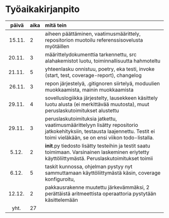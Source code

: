 # Työaikakirjanpito

| päivä     | aika  | mitä tein |
| :-----:   | :---- | :-----|
| 15.11.    | 2     | aiheen päättäminen, vaatimusmäärittely, repositorion muotoilu referenssisovelusta myötäillen |
| 20.11.    | 3     | määrittelydokumenttia tarkennettu, src alahakemistot luotu, toiminnallisuutta hahmoteltu |
| 21.11.    | 5     | yhteenlasku onnistuu, poetry, eka testi, invoke (start, test, coverage-report), changelog |
| 26.11.    | 3     | repon järjestelyä, .gitignoren siirtelyä, moduulien muokkaamista, mainin muokkaamista |
| 29.11.    | 4     | sovelluslogiikka järjestelty, lausekkeen käsittely luotu alusta (ei merkittävää muutosta), muut peruslaskutoimitukset alustettu |
| 29.11.    | 3     | peruslaskutoimituksia jatkettu, vaatimusmäärittelyyn lisätty repositorio jatkokehityksiin, testausta laajennettu. Testit ei toimi vieläkään, se on ensi viikon todo-listalla. |
| 5.12.     | 2     | __init__.py tiedosto lisätty testeihin ja testit saatu toimimaan. Varsinainen laskeminen eriytetty käyttöliittymästä. Peruslaskutoimitukset toimii |
| 6.12.     | 5     | taskit kunnossa, ohjelman pystyy nyt sammuttamaan käyttöliittymästä käsin, coverage konfiguroitu,  |
| 12.12.    | 2     | pakkausrakenne muutettu järkevämmäksi, 2 perättäistä aritmeettista operaattoria pystytään käsittelemään |
| yht.      | 27    | |
